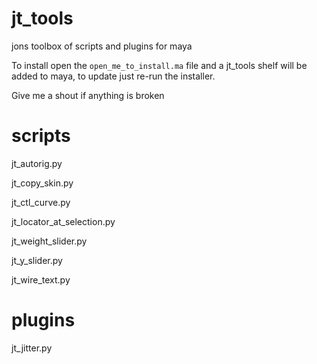 jt_tools
========

jons toolbox of scripts and plugins for maya

To install open the `open_me_to_install.ma` file and a jt_tools shelf will be added to maya, to update just re-run the installer. 

Give me a shout if anything is broken


scripts
=======

jt_autorig.py

jt_copy_skin.py

jt_ctl_curve.py

jt_locator_at_selection.py

jt_weight_slider.py

jt_y_slider.py

jt_wire_text.py


plugins
=======

jt_jitter.py